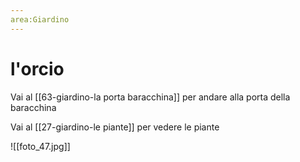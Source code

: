 ```yaml
---
area:Giardino
---
```

# l'orcio

Vai al [[63-giardino-la porta baracchina]] per andare alla porta della baracchina

Vai al [[27-giardino-le piante]] per vedere le piante

![[foto_47.jpg]]